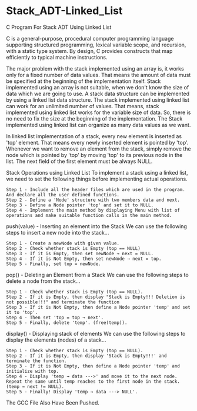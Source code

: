 # Stack_ADT-Linked_List
C Program For Stack ADT Using Linked List

C is a general-purpose, procedural computer programming language supporting structured programming, lexical variable scope, and recursion, with a static type system. By design, C provides constructs that map efficiently to typical machine instructions.

The major problem with the stack implemented using an array is, it works only for a fixed number of data values. That means the amount of data must be specified at the beginning of the implementation itself. Stack implemented using an array is not suitable, when we don't know the size of data which we are going to use. A stack data structure can be implemented by using a linked list data structure. The stack implemented using linked list can work for an unlimited number of values. That means, stack implemented using linked list works for the variable size of data. So, there is no need to fix the size at the beginning of the implementation. The Stack implemented using linked list can organize as many data values as we want.

In linked list implementation of a stack, every new element is inserted as 'top' element. That means every newly inserted element is pointed by 'top'. Whenever we want to remove an element from the stack, simply remove the node which is pointed by 'top' by moving 'top' to its previous node in the list. The next field of the first element must be always NULL.

Stack Operations using Linked List
To implement a stack using a linked list, we need to set the following things before implementing actual operations.

    Step 1 - Include all the header files which are used in the program. And declare all the user defined functions.
    Step 2 - Define a 'Node' structure with two members data and next.
    Step 3 - Define a Node pointer 'top' and set it to NULL.
    Step 4 - Implement the main method by displaying Menu with list of operations and make suitable function calls in the main method.
    
push(value) - Inserting an element into the Stack
We can use the following steps to insert a new node into the stack...

    Step 1 - Create a newNode with given value.
    Step 2 - Check whether stack is Empty (top == NULL)
    Step 3 - If it is Empty, then set newNode → next = NULL.
    Step 4 - If it is Not Empty, then set newNode → next = top.
    Step 5 - Finally, set top = newNode.
    
pop() - Deleting an Element from a Stack
We can use the following steps to delete a node from the stack...

    Step 1 - Check whether stack is Empty (top == NULL).
    Step 2 - If it is Empty, then display "Stack is Empty!!! Deletion is not possible!!!" and terminate the function
    Step 3 - If it is Not Empty, then define a Node pointer 'temp' and set it to 'top'.
    Step 4 - Then set 'top = top → next'.
    Step 5 - Finally, delete 'temp'. (free(temp)).
    
display() - Displaying stack of elements
We can use the following steps to display the elements (nodes) of a stack...

    Step 1 - Check whether stack is Empty (top == NULL).
    Step 2 - If it is Empty, then display 'Stack is Empty!!!' and terminate the function.
    Step 3 - If it is Not Empty, then define a Node pointer 'temp' and initialize with top.
    Step 4 - Display 'temp → data --->' and move it to the next node. Repeat the same until temp reaches to the first node in the stack. (temp → next != NULL).
    Step 5 - Finally! Display 'temp → data ---> NULL'.

The GCC File Also Have Been Pushed.
